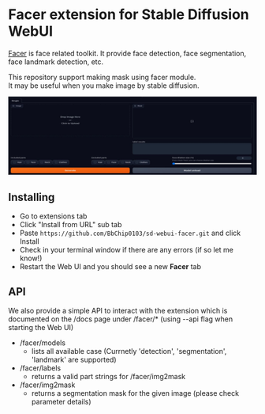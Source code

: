 # Facer extension for Stable Diffusion WebUI

[Facer](https://github.com/FacePerceiver/facer) is face related toolkit.
It provide face detection, face segmentation, face landmark detection, etc.

This repository support making mask using facer module. </br>
It may be useful when you make image by stable diffusion.


![facer tab screenshot](https://github.com/BbChip0103/sd-webui-facer/raw/main/images/facer_tab.jpg)


## Installing

* Go to extensions tab
* Click "Install from URL" sub tab
* Paste `https://github.com/BbChip0103/sd-webui-facer.git` and click Install
* Check in your terminal window if there are any errors (if so let me know!)
* Restart the Web UI and you should see a new **Facer** tab




## API

We also provide a simple API to interact with the extension which is documented on the /docs page under /facer/* (using --api flag when starting the Web UI)
* /facer/models
  * lists all available case (Currnetly 'detection', 'segmentation', 'landmark' are supported)
* /facer/labels
  * returns a valid part strings for /facer/img2mask
* /facer/img2mask
  * returns a segmentation mask for the given image (please check parameter details)